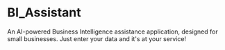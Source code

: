# BI_Assistant
An AI-powered Business Intelligence assistance application, designed for small businesses. Just enter your data and it's at your service!
